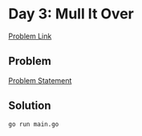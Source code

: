 # Day 3: Mull It Over

[Problem Link](https://adventofcode.com/2024/day/3)

## Problem

[Problem Statement](./problem.txt)

## Solution

```bash
go run main.go
```
